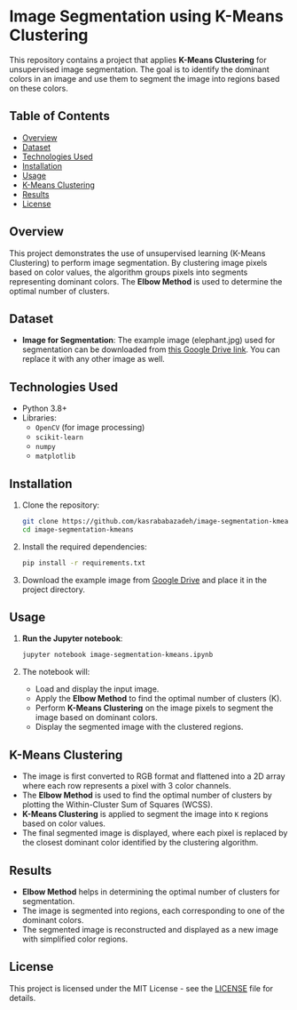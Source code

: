 # Image Segmentation using K-Means Clustering

This repository contains a project that applies **K-Means Clustering** for unsupervised image segmentation. The goal is to identify the dominant colors in an image and use them to segment the image into regions based on these colors.

## Table of Contents
- [Overview](#overview)
- [Dataset](#dataset)
- [Technologies Used](#technologies-used)
- [Installation](#installation)
- [Usage](#usage)
- [K-Means Clustering](#k-means-clustering)
- [Results](#results)
- [License](#license)

## Overview

This project demonstrates the use of unsupervised learning (K-Means Clustering) to perform image segmentation. By clustering image pixels based on color values, the algorithm groups pixels into segments representing dominant colors. The **Elbow Method** is used to determine the optimal number of clusters.

## Dataset

- **Image for Segmentation**: The example image (elephant.jpg) used for segmentation can be downloaded from [this Google Drive link](https://drive.google.com/file/d/16iMaYEGH-GgmqZfrCTw2vjYayllcgFcb/view?usp=sharing). You can replace it with any other image as well.

## Technologies Used
- Python 3.8+
- Libraries:
  - `OpenCV` (for image processing)
  - `scikit-learn`
  - `numpy`
  - `matplotlib`

## Installation

1. Clone the repository:
    ```bash
    git clone https://github.com/kasrababazadeh/image-segmentation-kmeans.git
    cd image-segmentation-kmeans
    ```

2. Install the required dependencies:
    ```bash
    pip install -r requirements.txt
    ```

3. Download the example image from [Google Drive](https://drive.google.com/file/d/16iMaYEGH-GgmqZfrCTw2vjYayllcgFcb/view?usp=sharing) and place it in the project directory.

## Usage

1. **Run the Jupyter notebook**:
    ```bash
    jupyter notebook image-segmentation-kmeans.ipynb
    ```

2. The notebook will:
    - Load and display the input image.
    - Apply the **Elbow Method** to find the optimal number of clusters (K).
    - Perform **K-Means Clustering** on the image pixels to segment the image based on dominant colors.
    - Display the segmented image with the clustered regions.

## K-Means Clustering

- The image is first converted to RGB format and flattened into a 2D array where each row represents a pixel with 3 color channels.
- The **Elbow Method** is used to find the optimal number of clusters by plotting the Within-Cluster Sum of Squares (WCSS).
- **K-Means Clustering** is applied to segment the image into `K` regions based on color values.
- The final segmented image is displayed, where each pixel is replaced by the closest dominant color identified by the clustering algorithm.

## Results

- **Elbow Method** helps in determining the optimal number of clusters for segmentation.
- The image is segmented into regions, each corresponding to one of the dominant colors.
- The segmented image is reconstructed and displayed as a new image with simplified color regions.

## License

This project is licensed under the MIT License - see the [LICENSE](LICENSE) file for details.
